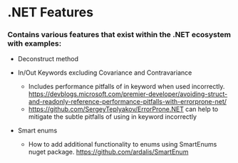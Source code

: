 # .NET Features

### Contains various features that exist within the .NET ecosystem with examples:

* Deconstruct method

* In/Out Keywords excluding Covariance and Contravariance
	* Includes performance pitfalls of in keyword when used incorrectly. https://devblogs.microsoft.com/premier-developer/avoiding-struct-and-readonly-reference-performance-pitfalls-with-errorprone-net/
	* https://github.com/SergeyTeplyakov/ErrorProne.NET can help to mitigate the subtle pitfalls of using in keyword incorrectly

* Smart enums
	* How to add additional functionality to enums using SmartEnums nuget package. https://github.com/ardalis/SmartEnum